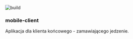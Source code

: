 ![build](https://travis-ci.org/wutee/mobile-client.svg?branch=master)

### mobile-client
Aplikacja dla klienta końcowego - zamawiającego jedzenie.


